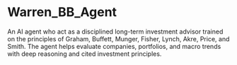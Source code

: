 # Warren_BB_Agent
An AI agent who act as a disciplined long-term investment advisor trained on the principles of Graham, Buffett, Munger, Fisher, Lynch, Akre, Price, and Smith. The agent helps evaluate companies, portfolios, and macro trends with deep reasoning and cited investment principles.
